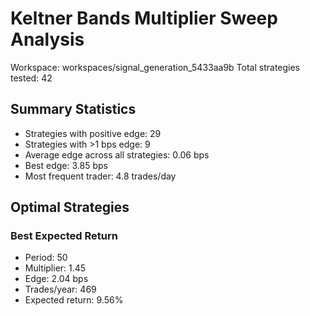 # Keltner Bands Multiplier Sweep Analysis

Workspace: workspaces/signal_generation_5433aa9b
Total strategies tested: 42

## Summary Statistics

- Strategies with positive edge: 29
- Strategies with >1 bps edge: 9
- Average edge across all strategies: 0.06 bps
- Best edge: 3.85 bps
- Most frequent trader: 4.8 trades/day

## Optimal Strategies

### Best Expected Return
- Period: 50
- Multiplier: 1.45
- Edge: 2.04 bps
- Trades/year: 469
- Expected return: 9.56%

